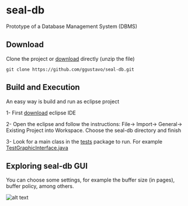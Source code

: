 # seal-db
Prototype of a Database Management System (DBMS)

##  Download
Clone the project or [download](https://github.com/ggustavo/seal-db/archive/master.zip) directly (unzip the file)
```shell
git clone https://github.com/ggustavo/seal-db.git
```

## Build and Execution
An easy way is build and run as eclipse project

1- First [download](https://www.eclipse.org/downloads/) eclipse IDE

2- Open the eclipse and follow the instructions: File-> Import-> General-> Existing Project into Workspace. Choose the seal-db directory and finish

3- Look for a main class in the [tests](/src/tests) package to run. For example [TestGraphicInterface.java](/src/tests/TestGraphicInterface.java)

## Exploring seal-db GUI

You can choose some settings, for example the buffer size (in pages), buffer policy, among others.

![alt text](https://github.com/ggustavo/seal-db/raw/master/GUI-examples/settings.png "Settings")
